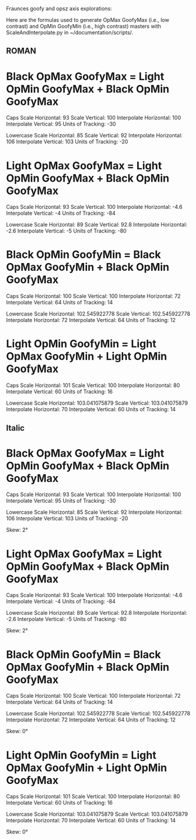 Fraunces goofy and opsz axis explorations:

Here are the formulas used to generate OpMax GoofyMax (i.e., low contrast) and OpMin GoofyMin (i.e., high contrast) masters with ScaleAndInterpolate.py in ~/documentation/scripts/.

## ROMAN ##

# Black OpMax GoofyMax = Light OpMin GoofyMax + Black OpMin GoofyMax

Caps
Scale Horizontal: 93
Scale Vertical: 100
Interpolate Horizontal: 100
Interpolate Vertical: 95
Units of Tracking: -30

Lowercase
Scale Horizontal: 85
Scale Vertical: 92
Interpolate Horizontal: 106
Interpolate Vertical: 103
Units of Tracking: -20

# Light OpMax GoofyMax = Light OpMin GoofyMax + Black OpMin GoofyMax

Caps
Scale Horizontal: 93
Scale Vertical: 100
Interpolate Horizontal: -4.6
Interpolate Vertical: -4
Units of Tracking: -84

Lowercase
Scale Horizontal: 89
Scale Vertical: 92.8
Interpolate Horizontal: -2.6
Interpolate Vertical: -5
Units of Tracking: -80

# Black OpMin GoofyMin = Black OpMax GoofyMin + Black OpMin GoofyMax

Caps
Scale Horizontal: 100
Scale Vertical: 100
Interpolate Horizontal: 72
Interpolate Vertical: 64
Units of Tracking: 14

Lowercase
Scale Horizontal: 102.545922778
Scale Vertical: 102.545922778
Interpolate Horizontal: 72
Interpolate Vertical: 64
Units of Tracking: 12

# Light OpMin GoofyMin = Light OpMax GoofyMin + Light OpMin GoofyMax

Caps
Scale Horizontal: 101
Scale Vertical: 100
Interpolate Horizontal: 80
Interpolate Vertical: 60
Units of Tracking: 16

Lowercase
Scale Horizontal: 103.041075879
Scale Vertical: 103.041075879
Interpolate Horizontal: 70
Interpolate Vertical: 60
Units of Tracking: 14


## Italic ##

# Black OpMax GoofyMax = Light OpMin GoofyMax + Black OpMin GoofyMax

Caps
Scale Horizontal: 93
Scale Vertical: 100
Interpolate Horizontal: 100
Interpolate Vertical: 95
Units of Tracking: -30

Lowercase
Scale Horizontal: 85
Scale Vertical: 92
Interpolate Horizontal: 106
Interpolate Vertical: 103
Units of Tracking: -20

Skew: 2°

# Light OpMax GoofyMax = Light OpMin GoofyMax + Black OpMin GoofyMax

Caps
Scale Horizontal: 93
Scale Vertical: 100
Interpolate Horizontal: -4.6
Interpolate Vertical: -4
Units of Tracking: -84

Lowercase
Scale Horizontal: 89
Scale Vertical: 92.8
Interpolate Horizontal: -2.6
Interpolate Vertical: -5
Units of Tracking: -80

Skew: 2°

# Black OpMin GoofyMin = Black OpMax GoofyMin + Black OpMin GoofyMax

Caps
Scale Horizontal: 100
Scale Vertical: 100
Interpolate Horizontal: 72
Interpolate Vertical: 64
Units of Tracking: 14

Lowercase
Scale Horizontal: 102.545922778
Scale Vertical: 102.545922778
Interpolate Horizontal: 72
Interpolate Vertical: 64
Units of Tracking: 12

Skew: 0°

# Light OpMin GoofyMin = Light OpMax GoofyMin + Light OpMin GoofyMax

Caps
Scale Horizontal: 101
Scale Vertical: 100
Interpolate Horizontal: 80
Interpolate Vertical: 60
Units of Tracking: 16

Lowercase
Scale Horizontal: 103.041075879
Scale Vertical: 103.041075879
Interpolate Horizontal: 70
Interpolate Vertical: 60
Units of Tracking: 14

Skew: 0°